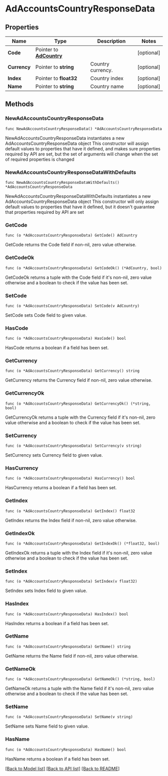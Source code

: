 # AdAccountsCountryResponseData

## Properties

Name | Type | Description | Notes
------------ | ------------- | ------------- | -------------
**Code** | Pointer to [**AdCountry**](AdCountry.md) |  | [optional] 
**Currency** | Pointer to **string** | Country currency. | [optional] 
**Index** | Pointer to **float32** | Country index | [optional] 
**Name** | Pointer to **string** | Country name | [optional] 

## Methods

### NewAdAccountsCountryResponseData

`func NewAdAccountsCountryResponseData() *AdAccountsCountryResponseData`

NewAdAccountsCountryResponseData instantiates a new AdAccountsCountryResponseData object
This constructor will assign default values to properties that have it defined,
and makes sure properties required by API are set, but the set of arguments
will change when the set of required properties is changed

### NewAdAccountsCountryResponseDataWithDefaults

`func NewAdAccountsCountryResponseDataWithDefaults() *AdAccountsCountryResponseData`

NewAdAccountsCountryResponseDataWithDefaults instantiates a new AdAccountsCountryResponseData object
This constructor will only assign default values to properties that have it defined,
but it doesn't guarantee that properties required by API are set

### GetCode

`func (o *AdAccountsCountryResponseData) GetCode() AdCountry`

GetCode returns the Code field if non-nil, zero value otherwise.

### GetCodeOk

`func (o *AdAccountsCountryResponseData) GetCodeOk() (*AdCountry, bool)`

GetCodeOk returns a tuple with the Code field if it's non-nil, zero value otherwise
and a boolean to check if the value has been set.

### SetCode

`func (o *AdAccountsCountryResponseData) SetCode(v AdCountry)`

SetCode sets Code field to given value.

### HasCode

`func (o *AdAccountsCountryResponseData) HasCode() bool`

HasCode returns a boolean if a field has been set.

### GetCurrency

`func (o *AdAccountsCountryResponseData) GetCurrency() string`

GetCurrency returns the Currency field if non-nil, zero value otherwise.

### GetCurrencyOk

`func (o *AdAccountsCountryResponseData) GetCurrencyOk() (*string, bool)`

GetCurrencyOk returns a tuple with the Currency field if it's non-nil, zero value otherwise
and a boolean to check if the value has been set.

### SetCurrency

`func (o *AdAccountsCountryResponseData) SetCurrency(v string)`

SetCurrency sets Currency field to given value.

### HasCurrency

`func (o *AdAccountsCountryResponseData) HasCurrency() bool`

HasCurrency returns a boolean if a field has been set.

### GetIndex

`func (o *AdAccountsCountryResponseData) GetIndex() float32`

GetIndex returns the Index field if non-nil, zero value otherwise.

### GetIndexOk

`func (o *AdAccountsCountryResponseData) GetIndexOk() (*float32, bool)`

GetIndexOk returns a tuple with the Index field if it's non-nil, zero value otherwise
and a boolean to check if the value has been set.

### SetIndex

`func (o *AdAccountsCountryResponseData) SetIndex(v float32)`

SetIndex sets Index field to given value.

### HasIndex

`func (o *AdAccountsCountryResponseData) HasIndex() bool`

HasIndex returns a boolean if a field has been set.

### GetName

`func (o *AdAccountsCountryResponseData) GetName() string`

GetName returns the Name field if non-nil, zero value otherwise.

### GetNameOk

`func (o *AdAccountsCountryResponseData) GetNameOk() (*string, bool)`

GetNameOk returns a tuple with the Name field if it's non-nil, zero value otherwise
and a boolean to check if the value has been set.

### SetName

`func (o *AdAccountsCountryResponseData) SetName(v string)`

SetName sets Name field to given value.

### HasName

`func (o *AdAccountsCountryResponseData) HasName() bool`

HasName returns a boolean if a field has been set.


[[Back to Model list]](../README.md#documentation-for-models) [[Back to API list]](../README.md#documentation-for-api-endpoints) [[Back to README]](../README.md)


